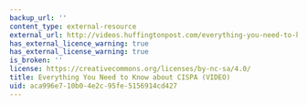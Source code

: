 ```yaml
---
backup_url: ''
content_type: external-resource
external_url: http://videos.huffingtonpost.com/everything-you-need-to-know-about-cispa-517355277
has_external_licence_warning: true
has_external_license_warning: true
is_broken: ''
license: https://creativecommons.org/licenses/by-nc-sa/4.0/
title: Everything You Need to Know about CISPA (VIDEO)
uid: aca996e7-10b0-4e2c-95fe-5156914cd427
---
```

